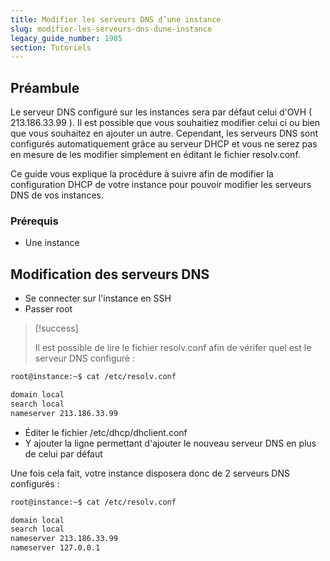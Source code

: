 ```yaml
---
title: Modifier les serveurs DNS d’une instance
slug: modifier-les-serveurs-dns-dune-instance
legacy_guide_number: 1985
section: Tutoriels
---
```



## Préambule
Le serveur DNS configuré sur les instances sera par défaut celui d'OVH ( 213.186.33.99 ). Il est possible que vous souhaitiez modifier celui ci ou bien que vous souhaitez en ajouter un autre. Cependant, les serveurs DNS sont configurés automatiquement grâce au serveur DHCP et vous ne serez pas en mesure de les modifier simplement en éditant le fichier resolv.conf.

Ce guide vous explique la procédure à suivre afin de modifier la configuration DHCP de votre instance pour pouvoir modifier les serveurs DNS de vos instances.


### Prérequis
- Une instance


## Modification des serveurs DNS
- Se connecter sur l'instance en SSH
- Passer root



> [!success]
>
> Il est possible de lire le fichier  resolv.conf  afin de vérifer quel est
> le serveur DNS configuré :
> 
 ```bash
 root@instance:~$ cat /etc/resolv.conf
 
 domain local
 search local
 nameserver 213.186.33.99
 ```

- Éditer le fichier /etc/dhcp/dhclient.conf
- Y ajouter la ligne permettant d'ajouter le nouveau serveur DNS en plus de celui par défaut

Une fois cela fait, votre instance disposera donc de 2 serveurs DNS configurés :


```bash
root@instance:~$ cat /etc/resolv.conf

domain local
search local
nameserver 213.186.33.99
nameserver 127.0.0.1
```
